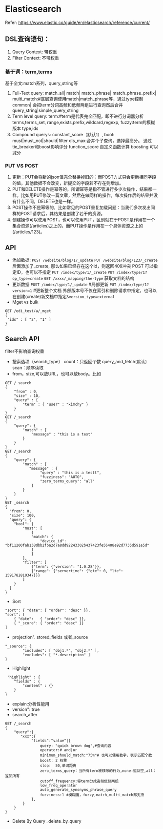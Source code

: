 # Elasticsearch
Refer: https://www.elastic.co/guide/en/elasticsearch/reference/current/
## DSL查询语句：
1. Query Context: 带权重
2. Filter Context: 不带权重
### 基于词：term,terms
基于全文:match系列，query_string等
1. Full-Text query: 
    match_all|
    match|
    match_phrase|
    match_phrase_prefix|
    multi_match:#底层查询使用match|match_phrase等，通过type控制
    common| 会把term分词高频和低频两组进行查询然后合并
    query_string|simple_query_string
2. Term level query: 
    term:#term是代表完全匹配，即不进行分词器分析
    terms,terms_set,
    range,exists,prefix,wildcard,regexp,
    fuzzy:term的模糊版本
    type,ids
3. Compound querys: 
    constant_score（默认1）,
    bool: must|must_not|should|filter
    dis_max:合并个子查询，选择最高分。 通过tie_breaker和boost影响评分
    function_score 自定义函数计算
    boosting 可以减分
### PUT VS POST
1. 更新：PUT会将新的json值完全替换掉旧的；而POST方式只会更新相同字段的值，其他数据不会改变，新提交的字段若不存在则增加。
2. PUT和DELETE操作是幂等的。所谓幂等是指不管进行多少次操作，结果都一样。比如用PUT修改一篇文章，然后在做同样的操作，每次操作后的结果并没有什么不同，DELETE也是一样。
3. POST操作不是幂等的，比如常见的POST重复加载问题：当我们多次发出同样的POST请求后，其结果是创建了若干的资源。
4. 创建操作可以使用POST，也可以使用PUT，区别就在于POST是作用在一个集合资源(/articles)之上的，而PUT操作是作用在一个具体资源之上的(/articles/123)。

## API
- 添加数据: 
    `POST /website/blog/1/_update`
    `PUT /website/blog/123/_create` 后面添加了_create, 那么如果已经存在这个id，则返回409冲突
    POST 可以指定ID，也可以不指定
    `PUT /index/type/1/_create`
    `PUT /index/type/1?op_type=create`
    `GET /xxxx/_mapping/the-type`  获取文档的结构
- 更新数据
    `POST /index/type/1/_update` #局部更新
    `PUT /index/type/1?version=1` #更新整个文档
    外部版本号不仅在索引和删除请求中指定，也可以在创建(create)新文档中指定`&version_type=external`
- Mget vs bulk
```
GET /edi_test/a/_mget
{
 "ids" : [ "2", "1" ]
}
```

## Search API
filter不影响查询权重

- 搜索选项（search_type）
count：只返回个数
query_and_fetch(默认)
scan：顺序读取
- from，size,可以放URL，也可以放body。比如
```
GET /_search
{
    "from" : 0, 
    "size" : 10,
    "query" : {
        "term" : { "user" : "kimchy" }
    }
}
GET /_search
{
    "query": {
        "match" : {
            "message" : "this is a test"
        }
    }
}
GET /_search
{
    "query": {
        "match" : {
           "message" : {
                "query" : "this is a testt",
                "fuzziness": "AUTO",
                "zero_terms_query": "all"
            }
        }
    }
}
GET _search
{
  "from": 0,
  "size": 100,
  "query": {
    "bool": {
        "must": [
            {
            "match": {
                "device_id": "bf11200fab138dbb2fba2d7a8dd92243302b437423fe56408e92d7735d591e5d"
            }
            }
        ],
        "filter": [
            {"term": {"version": "1.0.28"}},
            {"range": {"servertime": {"gte": 0, "lte": 1591782810347}}}
        ]
    }
  }
}
```
- Sort
```
"sort": { "date": { "order": "desc" }},
"sort": [
    { "date":   { "order": "desc" }},
    { "_score": { "order": "desc" }}
]
```
- projection". stored_fields 或者_source
```
"_source": {
        "includes": [ "obj1.*", "obj2.*" ],
        "excludes": [ "*.description" ]
}
```
- Highlight
```
 "highlight" : {
    "fields" : {
        "content" : {}
    }
}
```
- explain:分析性能用
- version": true
- search_after
```
GET /_search
{
    "query":{
       "xxx":{
            "fields":"value"|{
                query: "quick brown dog",#查询内容
                operator:# and|or
                minimum_should_match:"75%"# 也可以使用数字，表示匹配个数
                boost: 2 权重
                slop:  50,单词距离
                zero_terms_query：当所有term被移除的行为,none:返回空,all：返回所有
                cutoff_frequency:将term分成高频低频两组
                low_freq_operator
                auto_generate_synonyms_phrase_query
                fuzziness:1 #模糊度，fuzzy,match,multi_match都支持
            },
        }
    }
}
```
- Delete By Query
_delete_by_query

